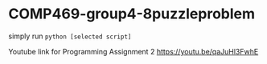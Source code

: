 # COMP469-group4-8puzzleproblem
simply run
`python [selected script]`

Youtube link for Programming Assignment 2
https://youtu.be/qaJuHl3FwhE

